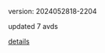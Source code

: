 version: 2024052818-2204

updated 7 avds

[details](https://github.com/0x74f917491bfa7ebfa379/ali_avd_db/blob/master/change_log/2024/05/28/18/2204.txt)